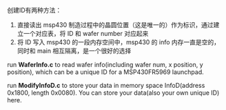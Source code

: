 创建ID有两种方法：
1. 直接读出 msp430 制造过程中的晶圆位置（这是唯一的）作为标识，通过建立一个对应表，将 ID 和 wafer number 对应起来
2. 将 ID 写入 msp430 的一段内存空间中，msp430 的 info 内存一直是空的，同时和 main 相互隔离，是一个很好的选择

run **WaferInfo.c** to read wafer info(including wafer num, x position, y position), which can be a unique ID for a MSP430FR5969 launchpad.  

run **ModifyInfoD.c** to store your data in memory space InfoD(address 0x1800, length 0x0080). You can store your data(also your own unique ID) here.  
